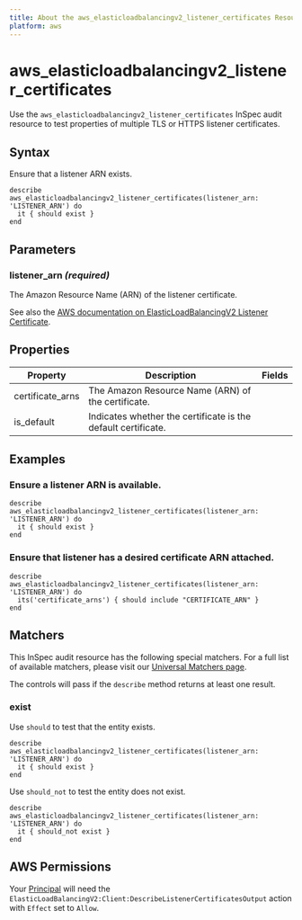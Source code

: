 ```yaml
---
title: About the aws_elasticloadbalancingv2_listener_certificates Resource
platform: aws
---
```


# aws\_elasticloadbalancingv2\_listener\_certificates

Use the `aws_elasticloadbalancingv2_listener_certificates` InSpec audit resource to test properties of multiple TLS or HTTPS listener certificates.

## Syntax

Ensure that a listener ARN exists.

    describe aws_elasticloadbalancingv2_listener_certificates(listener_arn: 'LISTENER_ARN') do
      it { should exist }
    end

## Parameters

### listener_arn _(required)_

The Amazon Resource Name (ARN) of the listener certificate.

See also the [AWS documentation on ElasticLoadBalancingV2 Listener Certificate](https://docs.aws.amazon.com/AWSCloudFormation/latest/UserGuide/aws-resource-elasticloadbalancingv2-listenercertificate.html).

## Properties

| Property | Description | Fields |
| --- | --- | --- |
| certificate_arns | The Amazon Resource Name (ARN) of the certificate. |
| is_default | Indicates whether the certificate is the default certificate.  |

## Examples

### Ensure a listener ARN is available.

    describe aws_elasticloadbalancingv2_listener_certificates(listener_arn: 'LISTENER_ARN') do
      it { should exist }
    end

### Ensure that listener has a desired certificate ARN attached.

    describe aws_elasticloadbalancingv2_listener_certificates(listener_arn: 'LISTENER_ARN') do
      its('certificate_arns') { should include "CERTIFICATE_ARN" }
    end

## Matchers

This InSpec audit resource has the following special matchers. For a full list of available matchers, please visit our [Universal Matchers page](https://www.inspec.io/docs/reference/matchers/).

The controls will pass if the `describe` method returns at least one result.

### exist

Use `should` to test that the entity exists.

    describe aws_elasticloadbalancingv2_listener_certificates(listener_arn: 'LISTENER_ARN') do
      it { should exist }
    end

Use `should_not` to test the entity does not exist.

    describe aws_elasticloadbalancingv2_listener_certificates(listener_arn: 'LISTENER_ARN') do
      it { should_not exist }
    end

## AWS Permissions

Your [Principal](https://docs.aws.amazon.com/IAM/latest/UserGuide/intro-structure.html#intro-structure-principal) will need the `ElasticLoadBalancingV2:Client:DescribeListenerCertificatesOutput` action with `Effect` set to `Allow`.
